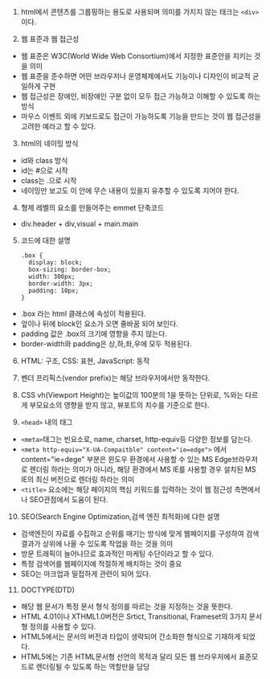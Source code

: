1. html에서 콘텐츠를 그룹핑하는 용도로 사용되며 의미를 가지지 않는 태크는 `<div>`이다.

2. 웹 표준과 웹 접근성
  - 웹 표준은 W3C(World Wide Web Consortium)에서 지정한 표준안을 지키는 것을 의미
  - 웹 표준을 준수하면 어떤 브라우저나 운영체제에서도 기능이나 디자인이 비교적 균일하게 구현
  - 웹 접근성은 장애인, 비장애인 구분 없이 모두 접근 가능하고 이해할 수 있도록 하는 방식
  - 마우스 이벤트 외에 키보드로도 접근이 가능하도록 기능을 만드는 것이 웹 접근성을 고려한 예라고 할 수 있다.

3. html의 네이밍 방식
  - id와 class 방식
  - id는 #으로 시작
  - class는 .으로 시작
  - 네이밍만 보고도 이 안에 무슨 내용이 있을지 유추할 수 있도록 지어야 한다.

4. 형제 레벨의 요소를 만들어주는 emmet 단축코드
  - div.header + div,visual + main.main

5. 코드에 대한 설명
    ```
    .box {
      display: block;
      box-sizing: border-box;
      width: 300px;
      border-width: 3px;
      padding: 10px;
    }
    ```
  - .box 라는 html 클래스에 속성이 적용된다.
  - 앞이나 뒤에 block인 요소가 오면 줄바꿈 되어 보인다.
  - padding 값은 .box의 크기에 영향을 주지 않는다.
  - border-width와 padding은 상,하,좌,우에 모두 적용된다.

  6. HTML: 구조, CSS: 표현, JavaScript: 동작

  7. 벤더 프리픽스(vendor prefix)는 해당 브라우저에서만 동작한다.

  8. CSS vh(Viewport Height)는 높이값의 100분의 1을 뜻하는 단위로, %와는 다르게 부모요소의 영향을 받지 않고, 뷰포트의 치수를 기준으로 한다.

  9. `<head>` 내의 태그
  - `<meta>`태그는 빈요소로, name, charset, http-equiv등 다양한 정보를 담는다.
  - `<meta http-equiv="X-UA-Compaitble" content="ie=edge">` 에서 content="ie=dege" 부분은 윈도우 환경에서 사용할 수 있는 MS Edge브라우저로 렌더링 하라는 의미가 아니라, 해당 환경에서 MS IE를 사용할 경우 설치된 MS IE의 최신 버전으로 렌더링 하라는 의미
  - `<title>` 요소에는 해당 페이지의 핵심 키워드를 입력하는 것이 웹 점근성 측면에서나 SEO관점에서 도움이 된다. 

  10. SEO(Search Engine Optimization,검색 엔진 최적화)에 댜한 설명
  - 검색엔진이 자료를 수집하고 순위를 매기는 방식에 맞게 웹페이지를 구성하여 검색결과가 상위에 나올 수 있도록 작업을 하는 것을 의미
  - 방문 트래픽이 늘어나므로 효과적인 마케팅 수단이라고 할 수 있다.
  - 특정 검색어를 웹페이지에 적절하게 배치하는 것이 중요
  - SEO는 마크업과 밀접하게 관련이 되어 있다.

  11. DOCTYPE(DTD)
  - 해당 웹 문서가 특정 문서 형식 정의를 따르는 것을 지정하는 것을 뜻한다.
  - HTML 4.01이나 XTHML1.0버전은 Srtict, Transitional, Frameset의 3가지 문서형 정의를 사용할 수 있다.
  - HTML5에서는 문서의 버전과 타입이 생략되어 간소화한 형식으로 기재하게 되었다.
  - HTML5에는 기존 HTML문서형 선언의 목적과 달리 모든 웹 브라우저에서 표준모드로 렌더링될 수 있도록 하는 역할만을 담당

